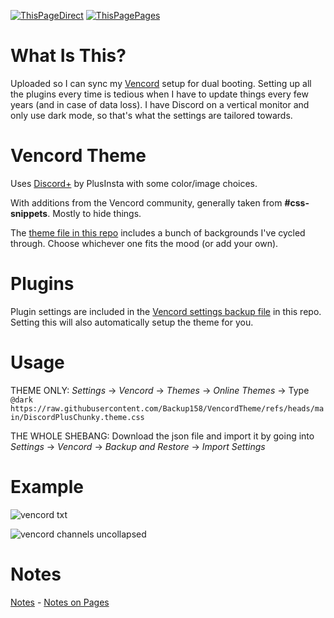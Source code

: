 [![ThisPageDirect](https://img.shields.io/badge/This_Page_(Direct)-e8d4b6?logo=github&logoColor=86d37a&labelColor=gray&color=e8d4b6)](https://github.com/Backup158/VencordTheme/blob/main/docs/README.md "README directly on the repository.")
[![ThisPagePages](https://img.shields.io/badge/This_Page_(Pages)-e8d4b6?logo=github&logoColor=e18bbc&labelColor=gray&color=e8d4b6)](https://backup158.github.io/VencordTheme/ "README displayed on GitHub Pages")
# What Is This?
Uploaded so I can sync my [Vencord](https://github.com/Vendicated/Vencord) setup for dual booting. Setting up all the plugins every time is tedious when I have to update things every few years (and in case of data loss). I have Discord on a vertical monitor and only use dark mode, so that's what the settings are tailored towards.

# Vencord Theme
Uses [Discord+](https://plusinsta.github.io/discord-plus/) by PlusInsta with some color/image choices.

With additions from the Vencord community, generally taken from **#css-snippets**. Mostly to hide things. 

The [theme file in this repo](https://github.com/Backup158/VencordTheme/blob/main/DiscordPlusChunky.theme.css) includes a bunch of backgrounds I've cycled through. Choose whichever one fits the mood (or add your own).

# Plugins

Plugin settings are included in the [Vencord settings backup file](https://github.com/Backup158/VencordTheme/blob/main/vencord-settings-backup.json) in this repo. Setting this will also automatically setup the theme for you.

# Usage
THEME ONLY: _Settings_ -> _Vencord_ -> _Themes_ -> _Online Themes_ -> Type `@dark https://raw.githubusercontent.com/Backup158/VencordTheme/refs/heads/main/DiscordPlusChunky.theme.css`

THE WHOLE SHEBANG: Download the json file and import it by going into _Settings_ -> _Vencord_ -> _Backup and Restore_ -> _Import Settings_

# Example
![vencord txt](https://github.com/user-attachments/assets/08fa9ea1-d649-4c15-8ce8-4a7f16553150)

![vencord channels uncollapsed](https://github.com/user-attachments/assets/ba198be9-0b3d-492c-b6a2-c3ddc2ad419f)

# Notes
[Notes](notes.md) - [Notes on Pages](notes.html)
